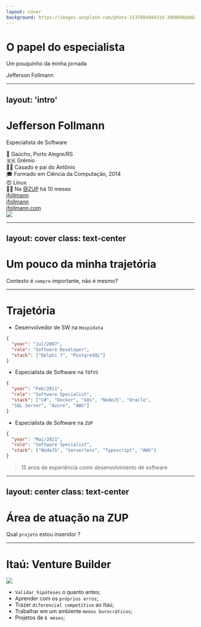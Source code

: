 ```yaml
---
layout: cover
background: https://images.unsplash.com/photo-1537884944318-390069bb8665?ixlib=rb-1.2.1&ixid=MnwxMjA3fDB8MHxwaG90by1wYWdlfHx8fGVufDB8fHx8&auto=format&fit=crop&w=1470&q=80
---
```


# O papel do especialista

Um pouquinho da minha jornada

<div class="uppercase text-sm tracking-widest">
Jefferson Follmann
</div>

---
layout: 'intro'
---

# Jefferson Follmann 

Especialista de Software

<div class="leading-8 opacity-80">
🧉 Gaúcho, Porto Alegre/RS<br>
🇧🇼 Grêmio<br>
👶🏻 Casado e pai do Antônio<br>
🎓 Formado em Ciência da Computação, 2014<br>
😍 Linux<br>
👨‍💼 Na <a href="https://zup.com.br/" target="_blank">@ZUP</a> há 10 meses<br>
</div>

<div class="my-10 grid grid-cols-[40px,1fr] w-min gap-y-4">
  <ri-github-line class="opacity-50"/>
  <div><a href="https://github.com/jfollmann" target="_blank">jfollmann</a></div>
  <ri-twitter-line class="opacity-50"/>
  <div><a href="https://twitter.com/jfollmann" target="_blank">jfollmann</a></div>
  <ri-user-3-line class="opacity-50"/>
  <div><a href="https://jfollmann.com" target="_blank">jfollmann.com</a></div>
</div>

<img src="https://avatars.githubusercontent.com/u/8118180?v=4" class="rounded-full w-40 abs-tr mt-16 mr-12"/>

---
layout: cover
class: text-center
---

# Um pouco da minha trajetória

Contexto é `sempre` importante, não é mesmo?

---

# Trajetória
<div class="grid grid-cols-2 gap-x-4">

<v-clicks :every='2'>

- Desenvolvedor de SW na `Hospidata`

```json
{ 
  "year": "Jul/2007",
  "role": "Software Developer", 
  "stack": ["Delphi 7", "PostgreSQL"]
}
```

- Especialista de Software na `TOTVS`

```json
{ 
  "year": "Feb/2011",
  "role": "Software Specialist", 
  "stack": ["C#", "Docker", "k8s", "NodeJS", "Oracle", 
  "SQL Server", "Azure", "AWS"]
}
```

- Especialista de Software na `ZUP`

```json
{ 
  "year": "Mai/2021",
  "role": "Software Specialist", 
  "stack": ["NodeJS", "Serverless", "Typescript", "AWS"]
}
```

> 15 anos de experiência como desenvolvimento de software

</v-clicks>


</div>

---
layout: center
class: text-center
---

# Área de atuação na ZUP

Qual `projeto` estou inseridor ?

---

# Itaú: Venture Builder

<div class="grid grid-cols-[2fr,2fr] gap-4">
  <div class="text-center pb-4">
    <img class="h-80 inline-block" src="/vb.png">
  </div>
  <div class="!all:leading-10 my-auto">

  - `Validar hipóteses` o quanto antes;
  - Aprender com os `próprios erros`;
  - Trazer `diferencial competitivo` ao Itaú;
  - Trabalhar em um ambiente `menos burocráticos`;
  - Projetos de `6 meses`;

  </div>
</div>
<!-- Validação de hipóteses

- Testar e validar hipóteses para propor novos negócios para o banco
- Projetos de `6 meses` -->

---
layout: center
class: text-center
---

# O papel do especialista

Mas afinal de contas, o que faz um `especialista de software` ?

---

# Hard skills
Competências técnicas

<v-clicks :every='2'>

- 🚀 `Arquitetura de software` (MVC, Micro Services, Clean Architecture, entre outros)
- 📌 `DDD, TDD & BDD`
- 📑 `Design Patterns`
- 🔥 Clean Code (`DRY`, `KISS`, `YAGNI`)
- 🚦 `Code Review`
- ❇ `Observability`
- ⚙ IAC (`Infra estrutura como código`)
- ☁ Habilidades em `contruir aplicações em cloud`
- 🏅 Docker e orquestração de containers (swarm, k8s)
- 🔧 Construir aplicações `resilientes` e `tolerantes a falhas`

</v-clicks>

---

# Soft skills

Competências comportamentais

<v-clicks :every='2'>

- 🗣 `Feedbacks constantes` com pares e lideres
- 🤓 `Transparência` nas discussões técnicas
- 🤩 `Empatia` e `saber ouvir`
- 🏹 `Compartilha` conhecimento
- 💎 `Comunicação` de forma clara e objetiva
- ❇ Capacidade de `transformar ideias em ações`
- 📈 `Análise de resultados` de coisas implantadas e `usa isso como aprendizado`
- 💡 Entender que a `tecnologia é apenas um meio` para resolver um problema
- 🧘 Autonomia, equilibrio e resolutividade
- 🎓 Busca constante por `novas tecnologias` e tenta aplicar no dia a dia

</v-clicks>

---
layout: center
class: 'text-center pb-5 :'
---

# Obrigado!

Apresentação escrita em `markdown` com o [sli.dev](https://sli.dev/)